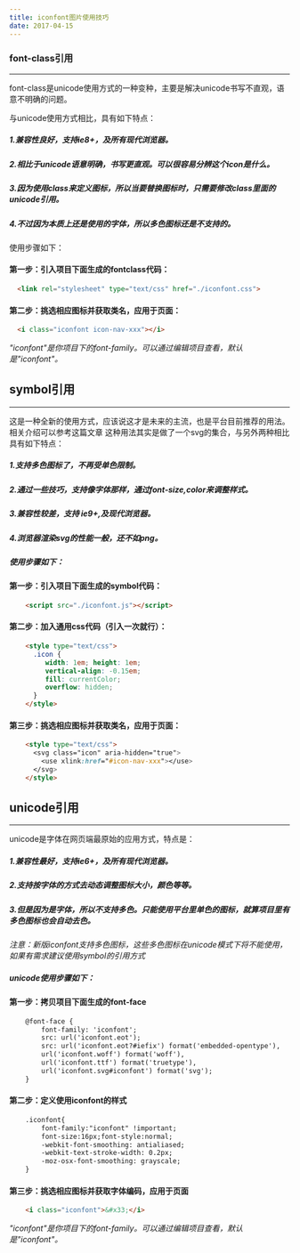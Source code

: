 ```yaml
---
title: iconfont图片使用技巧
date: 2017-04-15 
---
```

### font-class引用

------

font-class是unicode使用方式的一种变种，主要是解决unicode书写不直观，语意不明确的问题。

与unicode使用方式相比，具有如下特点：

##### 1.兼容性良好，支持ie8+，及所有现代浏览器。
##### 2.相比于unicode语意明确，书写更直观。可以很容易分辨这个icon是什么。
##### 3.因为使用class来定义图标，所以当要替换图标时，只需要修改class里面的unicode引用。
##### 4.不过因为本质上还是使用的字体，所以多色图标还是不支持的。

使用步骤如下：

#### 第一步：引入项目下面生成的fontclass代码：

```html
  <link rel="stylesheet" type="text/css" href="./iconfont.css">
```

#### 第二步：挑选相应图标并获取类名，应用于页面：

```html
  <i class="iconfont icon-nav-xxx"></i>
```

*"iconfont"是你项目下的font-family。可以通过编辑项目查看，默认是"iconfont"。*

## symbol引用

------

这是一种全新的使用方式，应该说这才是未来的主流，也是平台目前推荐的用法。相关介绍可以参考这篇文章 这种用法其实是做了一个svg的集合，与另外两种相比具有如下特点：

##### 1.支持多色图标了，不再受单色限制。
##### 2.通过一些技巧，支持像字体那样，通过font-size,color来调整样式。
##### 3.兼容性较差，支持 ie9+,及现代浏览器。
##### 4.浏览器渲染svg的性能一般，还不如png。

##### 使用步骤如下：

#### 第一步：引入项目下面生成的symbol代码：

```html
    <script src="./iconfont.js"></script>
```

#### 第二步：加入通用css代码（引入一次就行）：

```html
    <style type="text/css">
      .icon {
         width: 1em; height: 1em;
         vertical-align: -0.15em;
         fill: currentColor;
         overflow: hidden;
      }
    </style>
```
#### 第三步：挑选相应图标并获取类名，应用于页面：

```html
    <style type="text/css">
      <svg class="icon" aria-hidden="true">
        <use xlink:href="#icon-nav-xxx"></use>
      </svg>
    </style>
```

## unicode引用

------

unicode是字体在网页端最原始的应用方式，特点是：

##### 1.兼容性最好，支持ie6+，及所有现代浏览器。
##### 2.支持按字体的方式去动态调整图标大小，颜色等等。
##### 3.但是因为是字体，所以不支持多色。只能使用平台里单色的图标，就算项目里有多色图标也会自动去色。

*注意：新版iconfont支持多色图标，这些多色图标在unicode模式下将不能使用，如果有需求建议使用symbol的引用方式*

##### unicode使用步骤如下：

#### 第一步：拷贝项目下面生成的font-face

```html
    @font-face {
        font-family: 'iconfont';
        src: url('iconfont.eot');
        src: url('iconfont.eot?#iefix') format('embedded-opentype'),
        url('iconfont.woff') format('woff'),
        url('iconfont.ttf') format('truetype'),
        url('iconfont.svg#iconfont') format('svg');
    }
```

#### 第二步：定义使用iconfont的样式

```html
    .iconfont{
        font-family:"iconfont" !important;
        font-size:16px;font-style:normal;
        -webkit-font-smoothing: antialiased;
        -webkit-text-stroke-width: 0.2px;
        -moz-osx-font-smoothing: grayscale;
    }
```
#### 第三步：挑选相应图标并获取字体编码，应用于页面

```html
    <i class="iconfont">&#x33;</i>
```

*"iconfont"是你项目下的font-family。可以通过编辑项目查看，默认是"iconfont"。*